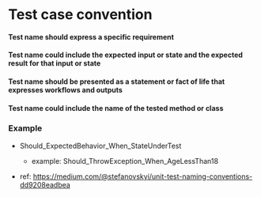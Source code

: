 # Test case convention

#### Test name should express a specific requirement

#### Test name could include the expected input or state and the expected result for that input or state

#### Test name should be presented as a statement or fact of life that expresses workflows and outputs

#### Test name could include the name of the tested method or class

### Example

- Should_ExpectedBehavior_When_StateUnderTest

  - example: Should_ThrowException_When_AgeLessThan18

- ref: https://medium.com/@stefanovskyi/unit-test-naming-conventions-dd9208eadbea
